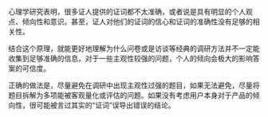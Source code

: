 心理学研究表明，很多证人提供的证词都不太准确，或者说是具有明显的个人观点、倾向性和意识。甚至，证人对他们的证词的信心和证词的准确性没有足够的相关性。

结合这个原理，就能更好地理解为什么问卷或是访谈等经典的调研方法并不一定能收集到足够准确的信息，对于一些主观性较强的问题，个人的倾向会极大的影响答案的可信度。

正确的做法是，尽量避免在调研中出现主观性过强的题目，如果无法避免，尽量将题目拆解为多项能被客观量化或评估的问题。如果没有考虑用户本身对于产品的倾向性，很可能被言过其实的“证词”误导出错误的结论。